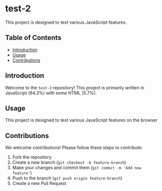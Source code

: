 # test-2

This project is designed to test various JavaScript features.

## Table of Contents
- [Introduction](#introduction)
- [Usage](#usage)
- [Contributions](#contributions)

## Introduction
Welcome to the `test-2` repository! This project is primarily written in JavaScript (94.3%) with some HTML (5.7%).

## Usage
This project is designed to test various JavaScript features on the browser

## Contributions
We welcome contributions! Please follow these steps to contribute:
1. Fork the repository
2. Create a new branch (`git checkout -b feature-branch`)
3. Make your changes and commit them (`git commit -m 'Add new feature'`)
4. Push to the branch (`git push origin feature-branch`)
5. Create a new Pull Request
